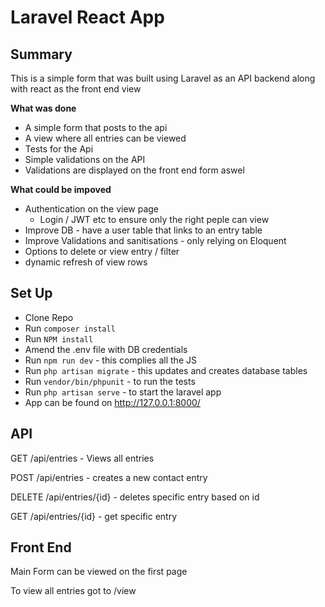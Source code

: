 # Laravel React App

## Summary
This is a simple form that was built using Laravel as an API backend along with react as the front end view

**What was done**
- A simple form that posts to the api
- A view where all entries can be viewed
- Tests for the Api
- Simple validations on the API
- Validations are displayed on the front end form aswel

**What could be impoved**
- Authentication on the view page
    - Login / JWT etc to ensure only the right peple can view
- Improve DB - have a user table that links to an entry table
- Improve Validations and sanitisations - only relying on Eloquent
- Options to delete or view entry / filter
- dynamic refresh of view rows

## Set Up
- Clone Repo
- Run `composer install`
- Run `NPM install`
- Amend the .env file with DB credentials
- Run `npm run dev` - this complies all the JS
- Run `php artisan migrate` - this updates and creates database tables
- Run `vendor/bin/phpunit` - to run the tests
- Run `php artisan serve` - to start the laravel app
- App can be found on http://127.0.0.1:8000/

## API
GET /api/entries - Views all entries

POST /api/entries - creates a new contact entry

DELETE /api/entries/{id} - deletes specific entry based on id

GET /api/entries/{id} - get specific entry

## Front End
Main Form can be viewed on the first page

To view all entries got to /view
